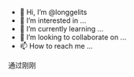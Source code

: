 - 👋 Hi, I’m @longgelits
- 👀 I’m interested in ...
- 🌱 I’m currently learning ...
- 💞️ I’m looking to collaborate on ...
- 📫 How to reach me ...

<!---
longgelits/longgelits is a ✨ special ✨ repository because its `README.md` (this file) appears on your GitHub profile.
You can click the Preview link to take a look at your changes.
--->
通过刚刚
